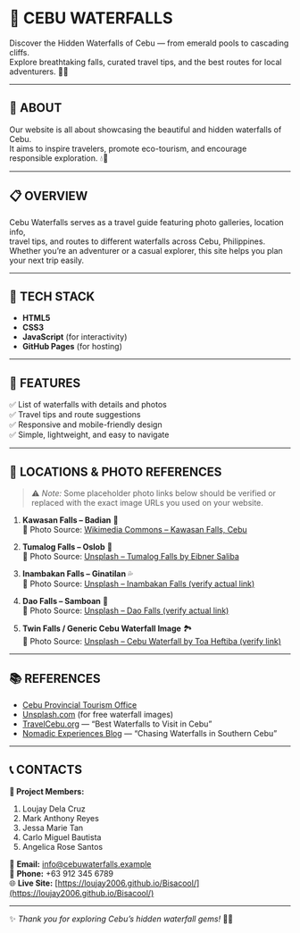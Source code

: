 # 🌊 CEBU WATERFALLS

Discover the Hidden Waterfalls of Cebu — from emerald pools to cascading cliffs.  
Explore breathtaking falls, curated travel tips, and the best routes for local adventurers. 🌴✨

---

## 📖 ABOUT
Our website is all about showcasing the beautiful and hidden waterfalls of Cebu.  
It aims to inspire travelers, promote eco-tourism, and encourage responsible exploration. 💧🌿

---

## 📋 OVERVIEW
Cebu Waterfalls serves as a travel guide featuring photo galleries, location info,  
travel tips, and routes to different waterfalls across Cebu, Philippines.  
Whether you’re an adventurer or a casual explorer, this site helps you plan your next trip easily.

---

## 🧩 TECH STACK
- **HTML5**  
- **CSS3**  
- **JavaScript** (for interactivity)  
- **GitHub Pages** (for hosting)

---

## 🌟 FEATURES
✅ List of waterfalls with details and photos  
✅ Travel tips and route suggestions  
✅ Responsive and mobile-friendly design  
✅ Simple, lightweight, and easy to navigate  

---

## 📍 LOCATIONS & PHOTO REFERENCES

> ⚠️ *Note:* Some placeholder photo links below should be verified or replaced with the exact image URLs you used on your website.

1. **Kawasan Falls – Badian** 🌴  
   📸 Photo Source: [Wikimedia Commons – Kawasan Falls, Cebu](https://commons.wikimedia.org/wiki/File:Kawasan_Falls_Cebu.jpg)

2. **Tumalog Falls – Oslob** 🌊  
   📸 Photo Source: [Unsplash – Tumalog Falls by Eibner Saliba](https://unsplash.com/photos/tAQE_sjNVbs)

3. **Inambakan Falls – Ginatilan** 💦  
   📸 Photo Source: [Unsplash – Inambakan Falls (verify actual link)](https://unsplash.com/s/photos/inambakan-falls)

4. **Dao Falls – Samboan** 🌿  
   📸 Photo Source: [Unsplash – Dao Falls (verify actual link)](https://unsplash.com/s/photos/dao-falls)

5. **Twin Falls / Generic Cebu Waterfall Image** 🏞️  
   📸 Photo Source: [Unsplash – Cebu Waterfall by Toa Heftiba (verify link)](https://unsplash.com/s/photos/cebu-waterfall)

---

## 📚 REFERENCES
- [Cebu Provincial Tourism Office](https://discover.cebu.gov.ph)  
- [Unsplash.com](https://unsplash.com) (for free waterfall images)  
- [TravelCebu.org](https://travelcebu.org) — “Best Waterfalls to Visit in Cebu”  
- [Nomadic Experiences Blog](https://www.nomadicexperiences.com) — “Chasing Waterfalls in Southern Cebu”

---

## 📞 CONTACTS

**👥 Project Members:**  
1. Loujay Dela Cruz  
2. Mark Anthony Reyes  
3. Jessa Marie Tan  
4. Carlo Miguel Bautista  
5. Angelica Rose Santos  

📧 **Email:** info@cebuwaterfalls.example  
📱 **Phone:** +63 912 345 6789  
🌐 **Live Site:** [https://loujay2006.github.io/Bisacool/](https://loujay2006.github.io/Bisacool/)

---

✨ *Thank you for exploring Cebu’s hidden waterfall gems!* 💙💦
